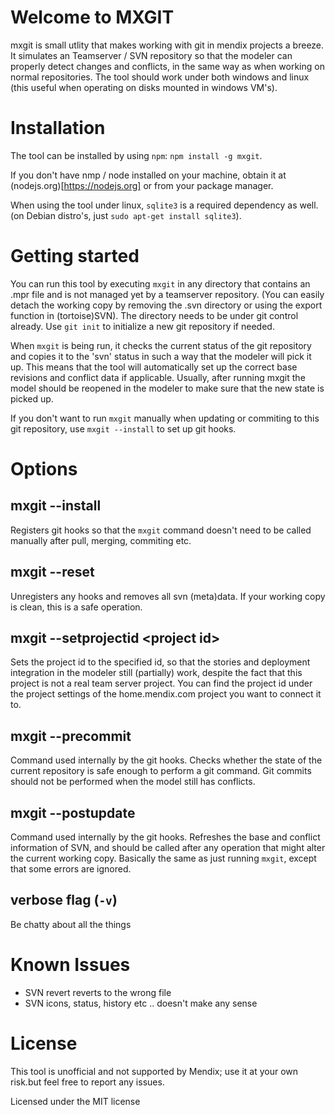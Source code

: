 Welcome to MXGIT
=====

mxgit is small utlity that makes working with git in mendix projects a breeze. It simulates an Teamserver / SVN repository so that the modeler can properly detect changes and conflicts, in the same way as when working on normal repositories. The tool should work under both windows and linux (this useful when operating on disks mounted in windows VM's). 

# Installation

The tool can be installed by using `npm`: `npm install -g mxgit`. 

If you don't have nmp / node installed on your machine, obtain it at (nodejs.org)[https://nodejs.org] or from your package manager.

When using the tool under linux, `sqlite3` is a required dependency as well. (on Debian distro's, just `sudo apt-get install sqlite3`). 

# Getting started

You can run this tool by executing `mxgit` in any directory that contains an .mpr file and is not managed yet by a teamserver repository. (You can easily detach the working copy by removing the .svn directory or using the export function in (tortoise)SVN). The directory needs to be under git control already. Use `git init` to initialize a new git repository if needed. 

When `mxgit` is being run, it checks the current status of the git repository and copies it to the 'svn' status in such a way that the modeler will pick it up. This means that the tool will automatically set up the correct base revisions and conflict data if applicable. Usually, after running mxgit the model should be reopened in the modeler to make sure that the new state is picked up. 

If you don't want to run `mxgit` manually when updating or commiting to this git repository, use `mxgit --install` to set up git hooks. 

# Options

## mxgit --install

Registers git hooks so that the `mxgit` command doesn't need to be called manually after pull, merging, commiting etc. 

## mxgit --reset

Unregisters any hooks and removes all svn (meta)data. If your working copy is clean, this is a safe operation.

## mxgit --setprojectid &lt;project id&gt;

Sets the project id to the specified id, so that the stories and deployment integration in the modeler still (partially) work, despite the fact that this project is not a real team server project. You can find the project id under the project settings of the home.mendix.com project you want to connect it to. 

## mxgit --precommit

Command used internally by the git hooks. Checks whether the state of the current repository is safe enough to perform a git command. Git commits should not be performed when the model still has conflicts. 

## mxgit --postupdate

Command used internally by the git hooks. Refreshes the base and conflict information of SVN, and should be called after any operation that might alter the current working copy. Basically the same as just running `mxgit`, except that some errors are ignored. 

## verbose flag (`-v`)

Be chatty about all the things

# Known Issues

* SVN revert reverts to the wrong file
* SVN icons, status, history etc .. doesn't make any sense

# License
This tool is unofficial and not supported by Mendix; use it at your own risk.but feel free to report any issues. 

Licensed under the MIT license